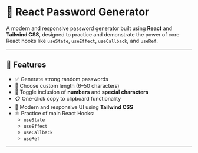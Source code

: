 # 🔐 React Password Generator

A modern and responsive password generator built using **React** and **Tailwind CSS**, designed to practice and demonstrate the power of core React hooks like `useState`, `useEffect`, `useCallback`, and `useRef`.

---

## 🚀 Features

- ✅ Generate strong random passwords
- 🔢 Choose custom length (6–50 characters)
- 🔣 Toggle inclusion of **numbers** and **special characters**
- 📋 One-click copy to clipboard functionality
- 🌈 Modern and responsive UI using **Tailwind CSS**
- ⚛️ Practice of main React Hooks:
  - `useState`
  - `useEffect`
  - `useCallback`
  - `useRef`

---
